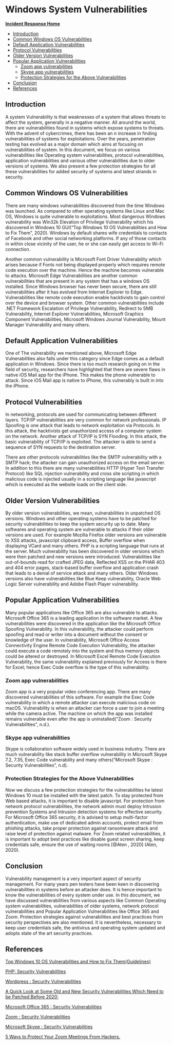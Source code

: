 # Windows System Vulnerabilities

[**Incident Response Home**](../README.md)
- [Introduction](#Introduction)
- [Common Windows OS Vulnerabilities](#Common-Windows-OS-Vulnerabilities)
- [Default Application Vulnerabilities](#Default-Application-Vulnerabilities)
- [Protocol Vulnerabilities](#Protocol-Vulnerabilities)
- [Older Version Vulnerabilities](#Older-Version-Vulnerabilities)
- [Popular Application Vulnerabilities](#Popular-Application-Vulnerabilities)
	- [Zoom app vulnerabilities](#Zoom-app-vulnerabilities)
	- [Skype app vulnerabilities](#Skype-app-vulnerabilities)
	- [Protection Strategies for the Above Vulnerabilities](#Protection-Strategies-for-the-Above-Vulnerabilities)
- [Conclusion](#Conclusion)
- [References](#References)

## Introduction

A system Vulnerability is that weaknesses of a system that allows threats to affect the system, generally in a negative manner. All around the world, there are vulnerabilities found in systems which expose systems to threats. With the advent of cybercrimes, there has been an n increase in finding vulnerabilities of systems for exploitations. Over the years, penetration testing has evolved as a major domain which aims at focusing on vulnerabilities of system. In this document, we focus on various vulnerabilities like Operating system vulnerabilities, protocol vulnerabilities, application vulnerabilities and various other vulnerabilities due to older versions of systems. We also present a few protection strategies for all these vulnerabilities for added security of systems and latest strands in security.

## Common Windows OS Vulnerabilities

There are many windows vulnerabilities discovered from the time Windows was launched. As compared to other operating systems like Linux and Mac OS, Windows is quite vulnerable to exploitations. Most dangerous Windows vulnerability was Win32k Elevation of Privilege Vulnerability which his discovered in Windows 10 GUI(“Top Windows 10 OS Vulnerabilities and How to Fix Them”, 2020). Windows by default shares wife credentials to contacts of Facebook and other social networking platforms. If any of those contacts in within close vicinity of the user, he or she can easily get access to Wi-Fi connection.

Another common vulnerability is Microsoft Font Driver Vulnerability which arises because if Fonts not being displayed properly which requires remote code execution over the machine. Hence the machine becomes vulnerable to attacks. Microsoft Edge Vulnerabilities are another common vulnerabilities that are present in any system that has a windows OS installed. Since Windows browser has never been secure, there are still vulnerabilities after it has evolved from Internet Explorer to Edge. Vulnerabilities like remote code execution enable hacktivists to gain control over the device and browser system. Other common vulnerabilities include .NET Framework Escalation of Privilege Vulnerability, Redirect to SMB Vulnerability, Internet Explorer Vulnerabilities, Microsoft Graphics Component Vulnerabilities, Microsoft Windows Journal Vulnerability, Mount Manager Vulnerability and many others.

## Default Application Vulnerabilities

One of The vulnerability we mentioned above, Microsoft Edge Vulnerabilities also falls under this category since Edge comes as a default application in Windows. Since there is too much research going on in the field of security, researchers have highlighted that there are severe flaws in native iOS Mail app for the iPhone. This makes the phone vulnerable to attack. Since iOS Mail app is native to iPhone, this vulnerably is built in into the iPhone.

## Protocol Vulnerabilities

In networking, protocols are used for communicating between different layers. TCP/IP vulnerabilities are very common for network professionals. IP Spoofing is one attack that leads to network exploitation via Protocols. In this attack, the hacktivists get unauthorized access of a computer system on the network. Another attack of TCP/IP is SYN Flooding. In this attack, the basic vulnerability of TCP/IP is exploited. The attacker is able to send a sequence of SYN requests to the destination server.

There are other protocols vulnerabilities like the SMTP vulnerability with a SMTP hack; the attacker can gain unauthorized access on the email server. In addition to this there are many vulnerabilities HTTP (Hyper Text Transfer Protocol) like SQL injection vulnerability and cross site scripting in which malicious code is injected usually in a scripting language like javascript which is executed as the website loads on the client side.

## Older Version Vulnerabilities

By older version vulnerabilities, we mean, vulnerabilities in unpatched OS versions. Windows and other operating systems have to be patched for security vulnerabilities to keep the system security up to date. Many softwares and operating system are vulnerable to attacks if their older versions are used. For example Mozilla Firefox older versions are vulnerable to XSS attacks, javascript clipboard access, Buffer overflow when displaying VCard and many others.
PHP is a scripting language that runs at the server. Much vulnerability has been discovered in older versions which were then patched and new versions were introduced. Vulnerabilities like out-of-bounds read for crafted JPEG data, Reflected XSS on the PHAR 403 and 404 error pages, stack-based buffer overflow and application crash that leads to a denial of service attack and many others. Older Windows versions also have vulnerabilities like Blue Keep vulnerability, Oracle Web Logic Server vulnerability and Adobe Flash Player vulnerability.

## Popular Application Vulnerabilities

Many popular applications like Office 365 are also vulnerable to attacks. Microsoft Office 365 is a leading application in the software market. A few vulnerabilities were discovered in the application like the Microsoft Office Spoofing Vulnerability. In this vulnerability, the attacker could perform spoofing and read or writer into a document without the consent or knowledge of the user. In vulnerability, Microsoft Office Access Connectivity Engine Remote Code Execution Vulnerability, the attacker could execute a code remotely into the system and thus memory objects could be altered or destroyed. In Microsoft Excel Remote Code Execution Vulnerability, the same vulnerability explained previously for Access is there for Excel; hence Exec Code overflow is the type of this vulnerability.

### Zoom app vulnerabilities

Zoom app is a very popular video conferencing app. There are many discovered vulnerabilities of this software. For example the Exec Code vulnerability in which a remote attacker can execute malicious code on macOS. Vulnerability is when an attacker can force a user to join a meeting while the camera active. The machine on which the app was installed remains vulnerable even after the app is uninstalled(“Zoom : Security Vulnerabilities”, n.d.).

### Skype app vulnerabilities

Skype is collaboration software widely used in business industry. There are much vulnerability like stack buffer overflow vulnerability in Microsoft Skype 7.2, 7.35, Exec Code vulnerability and many others(“Microsoft Skype : Security Vulnerabilities”, n.d).

### Protection Strategies for the Above Vulnerabilities

Now we discuss a few protection strategies for the vulnerabilities he latest Windows 10 must be installed with the latest patch. To stay protected from Web based attacks, it is important to disable javascript. For protection from network protocol vulnerabilities, the network admin must deploy Intrusion prevention Systems and Intrusion detection systems for effective security.
For Microsoft Office 365 security, it is advised to setup multi-factor authentication, make use of dedicated admin accounts, protect email from phishing attacks, take proper protection against ransomware attack and raise level of 
protection against malware. For Zoom related vulnerabilities, it is important to adopt best practices like disable guest screen sharing, keep credentials safe, ensure the use of waiting rooms [@Aten , 2020] (Aten, 2020).

## Conclusion

Vulnerability management is a very important aspect of security management. For many years pen testers have been keen in discovering vulnerabilities in systems before an attacker does. It is hence important to know the vulnerabilities of every system under use. In this document, we have discussed vulnerabilities from various aspects like Common Operating system vulnerabilities, vulnerabilities of older systems, network protocol vulnerabilities and Popular Application Vulnerabilities like Office 365 and Zoom. Protection strategies against vulnerabilities and best practices from security perspectives are also mentioned. It is nevertheless, necessary to keep user credentials safe, the antivirus and operating system updated and adopts state of the art security practices.

## References

[Top Windows 10 OS Vulnerabilities and How to Fix Them(Guidelines)](https://antivirus.comodo.com/blog/computer-safety/fix-top-10-windows-vulnerabilities/)

[PHP: Security Vulnerabilities](https://www.cvedetails.com/vulnerability-list/vendor_id-74/product_id-128/PHP-PHP.html)

[Wordpress : Security Vulnerabilities](https://www.cvedetails.com/vulnerability-list/vendor_id-2337/product_id-4096/)

[A Quick Look at Some Old and New Security Vulnerabilities Which Need to be Patched Before 2020:](https://cyware.com/news/a-quick-look-at-some-old-and-new-security-vulnerabilities-which-need-to-be-patched-before-2020-8152ed02)

[Microsoft Office 365 : Security Vulnerabilities](https://www.cvedetails.com/vulnerability-list/vendor_id-26/product_id-51636/Microsoft-Office-365.html)

[Zoom : Security Vulnerabilities](https://www.cvedetails.com/vulnerability-list/vendor_id-2159/Zoom.html)

[Microsoft Skype : Security Vulnerabilities](https://www.cvedetails.com/vulnerability-list/vendor_id-26/product_id-35646/Microsoft-Skype.html)

[5 Ways to Protect Your Zoom Meetings From Hackers.](https://www.inc.com/jason-aten/hackers-are-trying-to-get-into-your-zoom-meetings-here-are-5-ways-to-stop-them.html)
